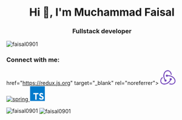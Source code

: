 <h1 align="center">Hi 👋, I'm Muchammad Faisal</h1>
<h3 align="center">Fullstack developer</h3>

<p align="left"> <img src="https://komarev.com/ghpvc/?username=faisal0901&label=Profile%20views&color=0e75b6&style=flat" alt="faisal0901" /> </p>

<h3 align="left">Connect with me:</h3>
<p align="left">
</p>

href="https://redux.js.org" target="_blank" rel="noreferrer"> <img src="https://raw.githubusercontent.com/devicons/devicon/master/icons/redux/redux-original.svg" alt="redux" width="40" height="40"/> </a> <a href="https://spring.io/" target="_blank" rel="noreferrer"> <img src="https://www.vectorlogo.zone/logos/springio/springio-icon.svg" alt="spring" width="40" height="40"/> </a> <a href="https://www.typescriptlang.org/" target="_blank" rel="noreferrer"> <img src="https://raw.githubusercontent.com/devicons/devicon/master/icons/typescript/typescript-original.svg" alt="typescript" width="40" height="40"/> </a> </p>

<p><img align="left" src="https://github-readme-stats.vercel.app/api/top-langs?username=faisal0901&show_icons=true&locale=en&layout=compact" alt="faisal0901" /></p>

<p>&nbsp;<img align="center" src="https://github-readme-stats.vercel.app/api?username=faisal0901&show_icons=true&locale=en" alt="faisal0901" /></p>

